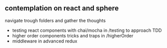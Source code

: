 ## contemplation on react and sphere

navigate trough folders and gather the thoughts

- testing react components with chai/mocha in /testing to approach TDD
- higher order components tricks and traps in /higherOrder
- middleware in advanced redux
